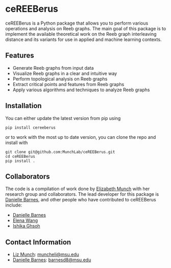 # ceREEBerus

ceREEBerus is a Python package that allows you to perform various operations and analysis on Reeb graphs. The main goal of this package is to implement the available theoretical work on the Reeb graph interleaving distance and its variants for use in applied and machine learning contexts.

## Features

- Generate Reeb graphs from input data
- Visualize Reeb graphs in a clear and intuitive way
- Perform topological analysis on Reeb graphs
- Extract critical points and features from Reeb graphs
- Apply various algorithms and techniques to analyze Reeb graphs

## Installation

You can either update the latest version from pip using

```
pip install cereeberus
```

or to work with the most up to date version, you can clone the repo and install with

```{sh}
git clone git@github.com:MunchLab/ceREEBerus.git
cd ceREEBerus
pip install .
```

## Collaborators

The code is a compilation of work done by [Elizabeth Munch](http://www.elizabethmunch.com) with her research group and collaborators. The lead developer for this package is [Danielle Barnes](https://github.com/barnesd8), and other people who have contributed to ceREEBerus include:

- [Danielle Barnes](https://github.com/barnesd8)
- [Elena Wang](https://https://elenaxwang.com)
- [Ishika Ghsoh](https://www.ishikaghosh.com/)

## Contact Information

- [Liz Munch](http://www.elizabethmunch.com): [muncheli@msu.edu](mailto:muncheli@msu.edu)
- [Danielle Barnes](https://github.com/barnesd8): [barnesd8@msu.edu](mailto:barnesd8@msu.edu)